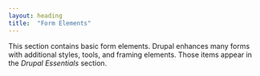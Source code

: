 ```yaml
---
layout: heading
title:  "Form Elements"
---
```


This section contains basic form elements. Drupal enhances many forms with
additional styles, tools, and framing elements. Those items appear in the
_Drupal Essentials_ section.